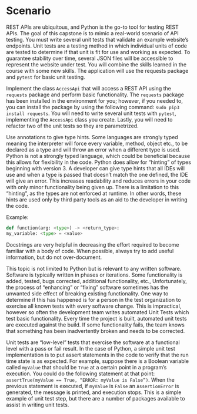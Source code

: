 # Scenario

REST APIs are ubiquitous, and Python is the go-to tool for testing REST APIs. The goal of this capstone is to mimic a real-world scenario of API testing. You must write several unit tests that validate an example website’s endpoints. Unit tests are a testing method in which individual units of code are tested to determine if that unit is fit for use and working as expected. To guarantee stability over time, several JSON files will be accessible to represent the website under test. You will combine the skills learned in the course with some new skills. The application will use the requests package and `pytest` for basic unit testing.

Implement the class `AccessApi` that will access a REST API using the `requests` package and perform basic functionality. The `requests` package has been installed in the environment for you; however, if you needed to, you can install the package by using the following command: `sudo pip3 install requests`. You will need to write several unit tests with `pytest`, implementing the `AccessApi` class you create. Lastly, you will need to refactor two of the unit tests so they are parametrized.

Use annotations to give type hints. Some languages are strongly typed meaning the interpreter will force every variable, method, object etc., to be declared as a type and will throw an error when a different type is used. Python is not a strongly typed language, which could be beneficial because this allows for flexibility in the code. Python does allow for “hinting” of types beginning with version 3. A developer can give type hints that all IDEs will use and when a type is passed that doesn’t match the one defined, the IDE will give an error. This increases readability and reduces errors in your code with only minor functionality being given up. There is a limitation to this “hinting”, as the types are not enforced at runtime. In other words, these hints are used only by third party tools as an aid to the developer in writing the code.

Example:

```python
def function(arg: <type>) -> <return_type>:
my_variable: <type> = <value>
```

Docstrings are very helpful in decreasing the effort required to become familiar with a body of code. When possible, always try to add useful information, but do not over-document.

This topic is not limited to Python but is relevant to any written software. Software is typically written in phases or iterations. Some functionality is added, tested, bugs corrected, additional functionality, etc., Unfortunately, the process of “enhancing” or “fixing” software sometimes has the unwanted side effect of breaking existing functionality. One way to determine if this has happened is for a person in the test organization to exercise all known tests with every software change. This is impractical, however so often the development team writes automated Unit Tests which test basic functionality. Every time the project is built, automated unit tests are executed against the build. If some functionality fails, the team knows that something has been inadvertently broken and needs to be corrected.

Unit tests are “low-level” tests that exercise the software at a functional level with a pass or fail result. In the case of Python, a simple unit test implementation is to put assert statements in the code to verify that the run time state is as expected. For example, suppose there is a Boolean variable called `myValue` that should be `True` at a certain point in a program’s execution. You could do the following statement at that point:
`assertTrue(myValue == True, “ERROR: myValue is False”)`. When the previous statement is executed, if `myValue` is `False` an `AssertionError` is generated, the message is printed, and execution stops. This is a simple example of unit test step, but there are a number of packages available to assist in writing unit tests.
